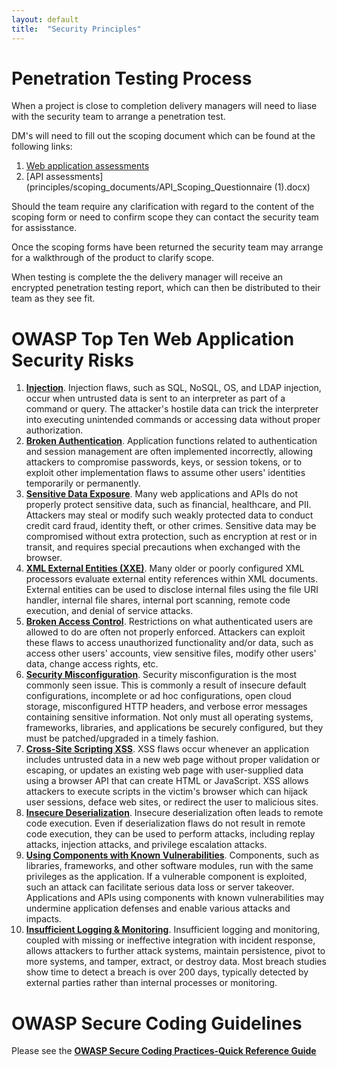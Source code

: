 ```yaml
---
layout: default
title:  "Security Principles"
---
```

# Penetration Testing Process
When a project is close to completion delivery managers will need to liase with the security team to arrange a penetration test. 

DM's will need to fill out the scoping document which can be found at the following links:
1. [Web application assessments](https://github.com/SkillsFundingAgency/das-technical-guidance/blob/security-principles-update/principles/scoping_documents/Web_App_Scoping_Questionnaire%20(3).docx)
2. [API assessments] (principles/scoping_documents/API_Scoping_Questionnaire (1).docx)

Should the team require any clarification with regard to the content of the scoping form or need to confirm scope they can contact the security team for assisstance.

Once the scoping forms have been returned the security team may arrange for a walkthrough of the product to clarify scope.

When testing is complete the the delivery manager will receive an encrypted penetration testing report, which can then be distributed to their team as they see fit.

# OWASP Top Ten Web Application Security Risks
1.  [**Injection**](https://owasp.org/www-project-top-ten/OWASP_Top_Ten_2017/Top_10-2017_A1-Injection). Injection flaws, such as SQL, NoSQL, OS, and LDAP injection, occur when untrusted data is sent to an interpreter as part of a command or query. The attacker's hostile data can trick the interpreter into executing unintended commands or accessing data without proper authorization.
2.  [**Broken Authentication**](https://owasp.org/www-project-top-ten/OWASP_Top_Ten_2017/Top_10-2017_A2-Broken_Authentication). Application functions related to authentication and session management are often implemented incorrectly, allowing attackers to compromise passwords, keys, or session tokens, or to exploit other implementation flaws to assume other users' identities temporarily or permanently.
3.  [**Sensitive Data Exposure**](https://owasp.org/www-project-top-ten/OWASP_Top_Ten_2017/Top_10-2017_A3-Sensitive_Data_Exposure). Many web applications and APIs do not properly protect sensitive data, such as financial, healthcare, and PII. Attackers may steal or modify such weakly protected data to conduct credit card fraud, identity theft, or other crimes. Sensitive data may be compromised without extra protection, such as encryption at rest or in transit, and requires special precautions when exchanged with the browser.
4.  [**XML External Entities (XXE)**](https://owasp.org/www-project-top-ten/OWASP_Top_Ten_2017/Top_10-2017_A4-XML_External_Entities_(XXE)). Many older or poorly configured XML processors evaluate external entity references within XML documents. External entities can be used to disclose internal files using the file URI handler, internal file shares, internal port scanning, remote code execution, and denial of service attacks.
5.  [**Broken Access Control**](https://owasp.org/www-project-top-ten/OWASP_Top_Ten_2017/Top_10-2017_A5-Broken_Access_Control). Restrictions on what authenticated users are allowed to do are often not properly enforced. Attackers can exploit these flaws to access unauthorized functionality and/or data, such as access other users' accounts, view sensitive files, modify other users' data, change access rights, etc.
6.  [**Security Misconfiguration**](https://owasp.org/www-project-top-ten/OWASP_Top_Ten_2017/Top_10-2017_A6-Security_Misconfiguration). Security misconfiguration is the most commonly seen issue. This is commonly a result of insecure default configurations, incomplete or ad hoc configurations, open cloud storage, misconfigured HTTP headers, and verbose error messages containing sensitive information. Not only must all operating systems, frameworks, libraries, and applications be securely configured, but they must be patched/upgraded in a timely fashion.
7.  [**Cross-Site Scripting XSS**](https://owasp.org/www-project-top-ten/OWASP_Top_Ten_2017/Top_10-2017_A7-Cross-Site_Scripting_(XSS)). XSS flaws occur whenever an application includes untrusted data in a new web page without proper validation or escaping, or updates an existing web page with user-supplied data using a browser API that can create HTML or JavaScript. XSS allows attackers to execute scripts in the victim's browser which can hijack user sessions, deface web sites, or redirect the user to malicious sites.
8.  [**Insecure Deserialization**](https://owasp.org/www-project-top-ten/OWASP_Top_Ten_2017/Top_10-2017_A8-Insecure_Deserialization). Insecure deserialization often leads to remote code execution. Even if deserialization flaws do not result in remote code execution, they can be used to perform attacks, including replay attacks, injection attacks, and privilege escalation attacks.
9.  [**Using Components with Known Vulnerabilities**](https://owasp.org/www-project-top-ten/OWASP_Top_Ten_2017/Top_10-2017_A9-Using_Components_with_Known_Vulnerabilities). Components, such as libraries, frameworks, and other software modules, run with the same privileges as the application. If a vulnerable component is exploited, such an attack can facilitate serious data loss or server takeover. Applications and APIs using components with known vulnerabilities may undermine application defenses and enable various attacks and impacts.
10. [**Insufficient Logging & Monitoring**](https://owasp.org/www-project-top-ten/OWASP_Top_Ten_2017/Top_10-2017_A10-Insufficient_Logging%252526Monitoring). Insufficient logging and monitoring, coupled with missing or ineffective integration with incident response, allows attackers to further attack systems, maintain persistence, pivot to more systems, and tamper, extract, or destroy data. Most breach studies show time to detect a breach is over 200 days, typically detected by external parties rather than internal processes or monitoring.

# OWASP Secure Coding Guidelines
Please see the [**OWASP Secure Coding Practices-Quick Reference Guide**](https://owasp.org/www-project-secure-coding-practices-quick-reference-guide/migrated_content)

